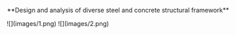 
<p style="text-align: center;">
**Design and analysis of diverse steel and concrete structural framework**<br>
</p>
![](images/1.png)
![](images/2.png)

